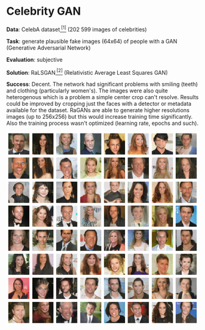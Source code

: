 # Celebrity GAN

__Data__: CelebA dataset[<sup> [1]</sup>](http://mmlab.ie.cuhk.edu.hk/projects/CelebA.html) (202 599 images of celebrities)

__Task__: generate plausible fake images (64x64) of people with a GAN (Generative Adversarial Network)

__Evaluation__: subjective

__Solution__: RaLSGAN[<sup> [2]</sup>](https://arxiv.org/abs/1807.00734) (Relativistic Average Least Squares GAN)

__Success__: Decent. The network had significant problems with smiling (teeth) and clothing (particularly women's). The images were also quite heterogenous which is a problem a simple center crop can't resolve. Results could be improved by cropping just the faces with a detector or metadata available for the dataset. RaGANs are able to generate higher resolutions images (up to 256x256) but this would increase training time significantly. Also the training process wasn't optimized (learning rate, epochs and such).

![](example_output.png)
